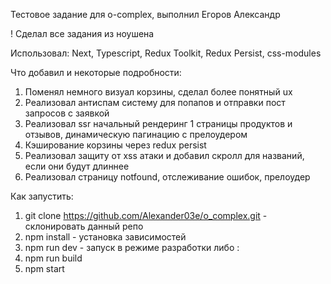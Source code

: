Тестовое задание для o-complex, выполнил Егоров Александр

! Сделал все задания из ноушена

Использовал: Next, Typescript, Redux Toolkit, Redux Persist, css-modules

Что добавил и некоторые подробности:
1. Поменял немного визуал корзины, сделал более понятный ux
2. Реализовал антиспам систему для попапов и отправки пост запросов с заявкой
3. Реализовал ssr начальный рендеринг 1 страницы продуктов и отзывов, динамическую пагинацию с прелоудером
4. Кэширование корзины через redux persist
5. Реализовал защиту от xss атаки и добавил скролл для названий, если они будут длиннее
6. Реализовал страницу notfound, отслеживание ошибок, прелоудер 

Как запустить:
1. git clone https://github.com/Alexander03e/o_complex.git - склонировать данный репо
2. npm install - установка зависимостей
3. npm run dev - запуск в режиме разработки
либо :
3. npm run build
4. npm start
